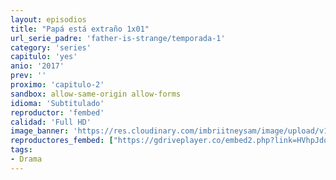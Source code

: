 ```yaml
---
layout: episodios
title: "Papá está extraño 1x01"
url_serie_padre: 'father-is-strange/temporada-1'
category: 'series'
capitulo: 'yes'
anio: '2017'
prev: ''
proximo: 'capitulo-2'
sandbox: allow-same-origin allow-forms
idioma: 'Subtitulado'
reproductor: 'fembed'
calidad: 'Full HD'
image_banner: 'https://res.cloudinary.com/imbriitneysam/image/upload/v1546545022/reason1-banner-min.jpg'
reproductores_fembed: ["https://gdriveplayer.co/embed2.php?link=HVhpJdovujz0zDnh628q%252FQuMbATvg9aRMWyn1mJkICH7O1Xm%252FzeecJ%252FQO4KmNf5PqtyK5%252BCxCDBmv6%252FptKWa6c157RYLyfHbmaRL8fj5MdH7X%252FrKu063I7fS7sqOhxNKFGM3kyIYAuu8eKZGyLZ9TkRcrHCv%252FUwekQ33ICBiWOKE%252Fq6j42N6iWBrKHIBllV8nGzwXPGXGdv7lyb7n800DR","Subtitulado","https://gdriveplayer.co/embed2.php?link=EThlLLQQQyJE9w%252FzB1SGNQeQ3qWzPtBF7mQ2Um2CyQYJIZuAbHCK%252Fs5f0VaUs9YR2O0lptd5uCTcfxBjJMJ3roSlWm1p0wI93eo623Z4ce%252F0ERWpB%252FGv4WHp6WUNvp0tzp2ZuSilzL72dXz7WEYGFpzLxSUqzeNFGGKZ2ouwyAKZgZKtH7AYr5V1j5Zfx1Le0%253D","Subtitulado","https://estrenosdoramas.us/picasa/nan2.php?key=fatherstrangeA-1","Subtitulado","https://repro3.estrenosdoramas.us/repro/o/index26.php?v=1117130v","Subtitulado","https://www.viki.com/player/1117130v","Subtitulado"]
tags:
- Drama
---
```












